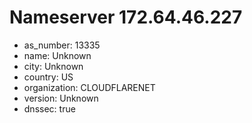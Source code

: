 # Nameserver 172.64.46.227

* as_number: 13335
* name: Unknown
* city: Unknown
* country: US
* organization: CLOUDFLARENET
* version: Unknown
* dnssec: true
